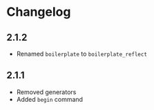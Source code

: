 # Changelog

## 2.1.2

+ Renamed `boilerplate` to `boilerplate_reflect`

## 2.1.1

+ Removed generators
+ Added `begin` command

